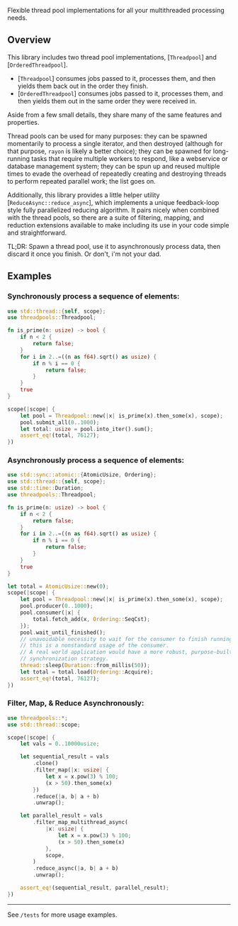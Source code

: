 Flexible thread pool implementations for all your multithreaded processing needs.

## Overview

This library includes two thread pool implementations, [`Threadpool`] and [`OrderedThreadpool`].

* [`Threadpool`] consumes jobs passed to it, processes them, and then yields them back out in the order they finish.
* [`OrderedThreadpool`] consumes jobs passed to it, processes them, and then yields them out in the same order they were received in.

Aside from a few small details, they share many of the same features and properties.

Thread pools can be used for many purposes: they can be spawned momentarily to process a single iterator, and then destroyed (although for that purpose, `rayon` is likely a better choice); they can be spawned for long-running tasks that require multiple workers to respond, like a webservice or database management system; they can be spun up and reused multiple times to evade the overhead of repeatedly creating and destroying threads to perform repeated parallel work; the list goes on.

Additionally, this library provides a little helper utility [`ReduceAsync::reduce_async`], which implements a unique feedback-loop style fully parallelized reducing algorithm. It pairs nicely when combined with the thread pools, so there are a suite of filtering, mapping, and reduction extensions available to make including its use in your code simple and straightforward. 

TL;DR: Spawn a thread pool, use it to asynchronously process data, then discard it once you finish. Or don't, i'm not your dad.

## Examples

### Synchronously process a sequence of elements:

```rust
use std::thread::{self, scope};
use threadpools::Threadpool;

fn is_prime(n: usize) -> bool {
    if n < 2 {
        return false;
    }
    for i in 2..=((n as f64).sqrt() as usize) {
        if n % i == 0 {
            return false;
        }
    }
    true
}

scope(|scope| {
    let pool = Threadpool::new(|x| is_prime(x).then_some(x), scope);
    pool.submit_all(0..1000);
    let total: usize = pool.into_iter().sum();
    assert_eq!(total, 76127);
})
```

### Asynchronously process a sequence of elements:

```rust
use std::sync::atomic::{AtomicUsize, Ordering};
use std::thread::{self, scope};
use std::time::Duration;
use threadpools::Threadpool;

fn is_prime(n: usize) -> bool {
    if n < 2 {
        return false;
    }
    for i in 2..=((n as f64).sqrt() as usize) {
        if n % i == 0 {
            return false;
        }
    }
    true
}

let total = AtomicUsize::new(0);
scope(|scope| {
    let pool = Threadpool::new(|x| is_prime(x).then_some(x), scope);
    pool.producer(0..1000);
    pool.consumer(|x| {
        total.fetch_add(x, Ordering::SeqCst);
    });
    pool.wait_until_finished();
    // unavoidable necessity to wait for the consumer to finish running;
    // this is a nonstandard usage of the consumer.
    // A real world application would have a more robust, purpose-built
    // synchronization strategy.
    thread::sleep(Duration::from_millis(50));
    let total = total.load(Ordering::Acquire);
    assert_eq!(total, 76127);
})
```

### Filter, Map, & Reduce Asynchronously:

```rust
use threadpools::*;
use std::thread::scope;

scope(|scope| {
    let vals = 0..10000usize;

    let sequential_result = vals
        .clone()
        .filter_map(|x: usize| {
            let x = x.pow(3) % 100;
            (x > 50).then_some(x)
        })
        .reduce(|a, b| a + b)
        .unwrap();

    let parallel_result = vals
        .filter_map_multithread_async(
            |x: usize| {
                let x = x.pow(3) % 100;
                (x > 50).then_some(x)
            },
            scope,
        )
        .reduce_async(|a, b| a + b)
        .unwrap();

    assert_eq!(sequential_result, parallel_result);
})
```

---

See `/tests` for more usage examples.